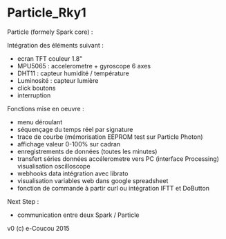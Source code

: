 # Particle_Rky1
Particle (formely Spark core) : 

Intégration des éléments suivant :
 - ecran TFT couleur 1.8"
 - MPU5065 : accelerometre + gyroscope 6 axes
 - DHT11 : capteur humidité / température
 - Luminosité : capteur lumière
 - click boutons
 - interruption
 
Fonctions mise en oeuvre :
 - menu déroulant
 - séquençage du temps réel par signature
 - trace de courbe (mémorisation EEPROM test sur Particle Photon)
 - affichage valeur 0-100% sur cadran
 - enregistrements de données (toutes les minutes)
 - transfert séries données accélerometre vers PC (interface Processing) visualisation oscilloscope
 - webhooks data intégration avec librato
 - visualisation variables web dans google spreadsheet
 - fonction de commande à partir curl ou intégration IFTT et DoButton
 
Next Step :
 - communication entre deux Spark / Particle

v0 (c) e-Coucou 2015
